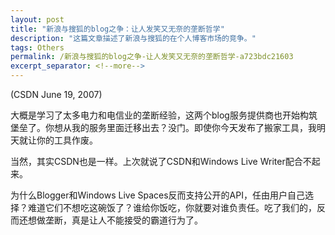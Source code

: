 ```yaml
---
layout: post
title: "新浪与搜狐的blog之争：让人发笑又无奈的垄断哲学"
description: "这篇文章描述了新浪与搜狐的在个人博客市场的竞争。"
tags: Others
permalink: /新浪与搜狐的blog之争-让人发笑又无奈的垄断哲学-a723bdc21603
excerpt_separator: <!--more-->
---
```


(CSDN June 19, 2007)

大概是学习了太多电力和电信业的垄断经验，这两个blog服务提供商也开始构筑堡垒了。你想从我的服务里面迁移出去？没门。即使你今天发布了搬家工具，我明天就让你的工具作废。

当然，其实CSDN也是一样。上次就说了CSDN和Windows Live Writer配合不起来。

为什么Blogger和Windows Live Spaces反而支持公开的API，任由用户自己选择？难道它们不想吃这碗饭了？谁给你饭吃，你就要对谁负责任。吃了我们的，反而还想做垄断，真是让人不能接受的霸道行为了。
<!--more-->